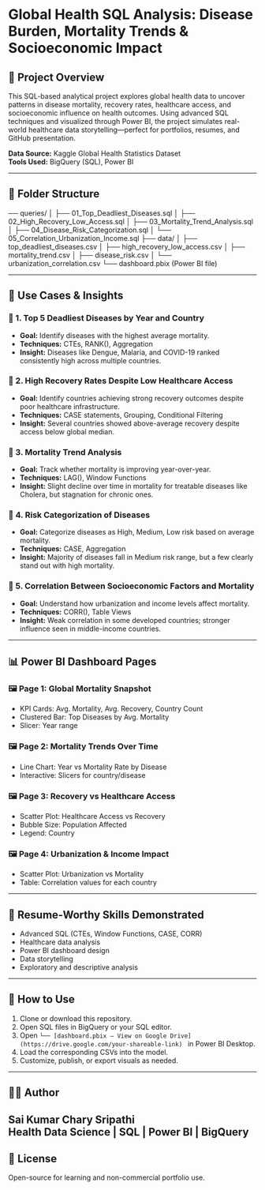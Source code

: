# Global Health SQL Analysis: Disease Burden, Mortality Trends & Socioeconomic Impact

## 🧠 Project Overview
This SQL-based analytical project explores global health data to uncover patterns in disease mortality, recovery rates, healthcare access, and socioeconomic influence on health outcomes. Using advanced SQL techniques and visualized through Power BI, the project simulates real-world healthcare data storytelling—perfect for portfolios, resumes, and GitHub presentation.

**Data Source:** Kaggle Global Health Statistics Dataset  
**Tools Used:** BigQuery (SQL), Power BI

---

## 📂 Folder Structure
── queries/
│ ├── 01_Top_Deadliest_Diseases.sql
│ ├── 02_High_Recovery_Low_Access.sql
│ ├── 03_Mortality_Trend_Analysis.sql
│ ├── 04_Disease_Risk_Categorization.sql
│ └── 05_Correlation_Urbanization_Income.sql
├── data/
│ ├── top_deadliest_diseases.csv
│ ├── high_recovery_low_access.csv
│ ├── mortality_trend.csv
│ ├── disease_risk.csv
│ └── urbanization_correlation.csv
└── dashboard.pbix (Power BI file)

---

## 🧪 Use Cases & Insights

### 📌 1. **Top 5 Deadliest Diseases by Year and Country**
- **Goal:** Identify diseases with the highest average mortality.
- **Techniques:** CTEs, RANK(), Aggregation
- **Insight:** Diseases like Dengue, Malaria, and COVID-19 ranked consistently high across multiple countries.

### 📌 2. **High Recovery Rates Despite Low Healthcare Access**
- **Goal:** Identify countries achieving strong recovery outcomes despite poor healthcare infrastructure.
- **Techniques:** CASE statements, Grouping, Conditional Filtering
- **Insight:** Several countries showed above-average recovery despite access below global median.

### 📌 3. **Mortality Trend Analysis**
- **Goal:** Track whether mortality is improving year-over-year.
- **Techniques:** LAG(), Window Functions
- **Insight:** Slight decline over time in mortality for treatable diseases like Cholera, but stagnation for chronic ones.

### 📌 4. **Risk Categorization of Diseases**
- **Goal:** Categorize diseases as High, Medium, Low risk based on average mortality.
- **Techniques:** CASE, Aggregation
- **Insight:** Majority of diseases fall in Medium risk range, but a few clearly stand out with high mortality.

### 📌 5. **Correlation Between Socioeconomic Factors and Mortality**
- **Goal:** Understand how urbanization and income levels affect mortality.
- **Techniques:** CORR(), Table Views
- **Insight:** Weak correlation in some developed countries; stronger influence seen in middle-income countries.

---

## 📊 Power BI Dashboard Pages

### 🖼️ Page 1: Global Mortality Snapshot
- KPI Cards: Avg. Mortality, Avg. Recovery, Country Count
- Clustered Bar: Top Diseases by Avg. Mortality
- Slicer: Year range

### 🖼️ Page 2: Mortality Trends Over Time
- Line Chart: Year vs Mortality Rate by Disease
- Interactive: Slicers for country/disease

### 🖼️ Page 3: Recovery vs Healthcare Access
- Scatter Plot: Healthcare Access vs Recovery
- Bubble Size: Population Affected
- Legend: Country

### 🖼️ Page 4: Urbanization & Income Impact
- Scatter Plot: Urbanization vs Mortality
- Table: Correlation values for each country

---

## 💼 Resume-Worthy Skills Demonstrated
- Advanced SQL (CTEs, Window Functions, CASE, CORR)
- Healthcare data analysis
- Power BI dashboard design
- Data storytelling
- Exploratory and descriptive analysis

---

## 🚀 How to Use
1. Clone or download this repository.
2. Open SQL files in BigQuery or your SQL editor.
3. Open `└── [dashboard.pbix – View on Google Drive](https://drive.google.com/your-shareable-link)
` in Power BI Desktop.
4. Load the corresponding CSVs into the model.
5. Customize, publish, or export visuals as needed.

---

## 👨‍💻 Author
**Sai Kumar Chary Sripathi**  
Health Data Science | SQL | Power BI | BigQuery  
---

## 📎 License
Open-source for learning and non-commercial portfolio use.
